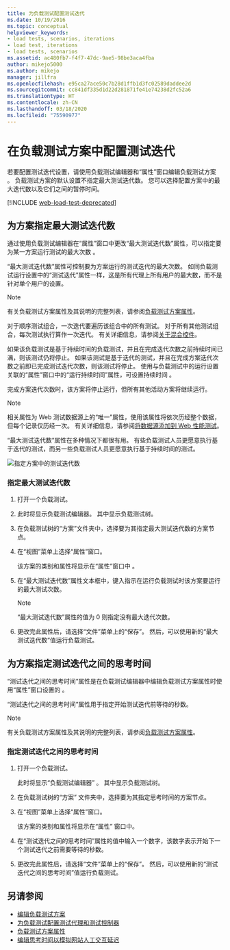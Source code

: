```yaml
---
title: 为负载测试配置测试迭代
ms.date: 10/19/2016
ms.topic: conceptual
helpviewer_keywords:
- load tests, scenarios, iterations
- load test, iterations
- load tests, scenarios
ms.assetid: ac480fb7-f4f7-47dc-9ae5-98be3aca4fba
author: mikejo5000
ms.author: mikejo
manager: jillfra
ms.openlocfilehash: e95ca27ace50c7b28d1ffb1d3fc02589daddee2d
ms.sourcegitcommit: cc841df335d1d22d281871fe41e74238d2fc52a6
ms.translationtype: HT
ms.contentlocale: zh-CN
ms.lasthandoff: 03/18/2020
ms.locfileid: "75590977"
---
```

# <a name="configure-test-iterations-in-a-load-test-scenario"></a>在负载测试方案中配置测试迭代

若要配置测试迭代设置，请使用负载测试编辑器和“属性”窗口编辑负载测试方案  。 负载测试方案的默认设置不指定最大测试迭代数。 您可以选择配置方案中的最大迭代数以及它们之间的暂停时间。

[!INCLUDE [web-load-test-deprecated](includes/web-load-test-deprecated.md)]

## <a name="specify-the-maximum-test-iterations-for-a-scenario"></a>为方案指定最大测试迭代数

通过使用负载测试编辑器在“属性”窗口中更改“最大测试迭代数”属性，可以指定要为某一方案运行测试的最大次数   。

“最大测试迭代数”属性可控制要为方案运行的测试迭代的最大次数。  如同负载测试运行设置中的“测试迭代”属性一样，这是所有代理上所有用户的最大数，而不是针对单个用户的设置。 

> [!NOTE]
> 有关负载测试方案属性及其说明的完整列表，请参阅[负载测试方案属性](../test/load-test-scenario-properties.md)。

对于顺序测试组合，一次迭代要遍历该组合中的所有测试。 对于所有其他测试组合，每次测试执行算作一次迭代。 有关详细信息，请参阅[关于混合控件](../test/edit-the-test-mix-to-specify-which-web-browsers-types-in-a-load-test-scenario.md)。

如果该负载测试是基于持续时间的负载测试，并且在完成迭代次数之前持续时间已满，则该测试仍将停止。 如果该测试是基于迭代的测试，并且在完成方案迭代次数之前即已完成测试迭代次数，则该测试将停止。 使用与负载测试中的运行设置关联的“属性”窗口中的“运行持续时间”属性，可设置持续时间   。

完成方案迭代次数时，该方案将停止运行，但所有其他活动方案将继续运行。

> [!NOTE]
> 相关属性为 Web 测试数据源上的“唯一”属性，使用该属性将依次历经整个数据，但每个记录仅历经一次。  有关详细信息，请参阅[将数据源添加到 Web 性能测试](../test/add-a-data-source-to-a-web-performance-test.md)。

“最大测试迭代数”属性在多种情况下都很有用。  有些负载测试人员更愿意执行基于迭代的测试，而另一些负载测试人员更愿意执行基于持续时间的测试。

![指定方案中的测试迭代数](../test/media/loadtest_prop.png)

### <a name="to-specify-the-maximum-test-iterations"></a>指定最大测试迭代数

1. 打开一个负载测试。

2. 此时将显示负载测试编辑器。 其中显示负载测试树。

3. 在负载测试树的“方案”文件夹中，选择要为其指定最大测试迭代数的方案节点。 

4. 在“视图”菜单上选择“属性”窗口。  

     该方案的类别和属性将显示在“属性”窗口中  。

5. 在“最大测试迭代数”属性文本框中，键入指示在运行负载测试时该方案要运行的最大测试次数。 

    > [!NOTE]
    > “最大测试迭代数”属性的值为 0 则指定没有最大迭代次数。 

6. 更改完此属性后，请选择“文件”菜单上的“保存”。   然后，可以使用新的“最大测试迭代数”值运行负载测试。 

## <a name="specify-think-times-between-test-iterations-for-a-scenario"></a>为方案指定测试迭代之间的思考时间

“测试迭代之间的思考时间”属性是在负载测试编辑器中编辑负载测试方案属性时使用“属性”窗口设置的   。

“测试迭代之间的思考时间”属性用于指定开始测试迭代前等待的秒数。 

> [!NOTE]
> 有关负载测试方案属性及其说明的完整列表，请参阅[负载测试方案属性](../test/load-test-scenario-properties.md)。

### <a name="to-specify-the-think-time-between-test-iterations"></a>指定测试迭代之间的思考时间

1. 打开一个负载测试。

     此时将显示“负载测试编辑器”  。 其中显示负载测试树。

2. 在负载测试树的“方案”  文件夹中，选择要为其指定思考时间的方案节点。

3. 在“视图”菜单上选择“属性”窗口。  

     该方案的类别和属性将显示在“属性”  窗口中。

4. 在“测试迭代之间的思考时间”属性的值中输入一个数字，该数字表示开始下一个测试迭代之前需要等待的秒数。 

5. 更改完此属性后，请选择“文件”菜单上的“保存”。   然后，可以使用新的“测试迭代之间的思考时间”值运行负载测试。 

## <a name="see-also"></a>另请参阅

- [编辑负载测试方案](../test/edit-load-test-scenarios.md)
- [为负载测试配置测试代理和测试控制器](../test/configure-test-agents-and-controllers-for-load-tests.md)
- [负载测试方案属性](../test/load-test-scenario-properties.md)
- [编辑思考时间以模拟网站人工交互延迟](../test/edit-think-times-in-load-test-scenarios.md)
